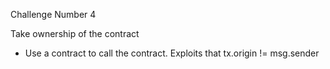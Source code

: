 Challenge Number 4

Take ownership of the contract

- Use a contract to call the contract. Exploits that tx.origin != msg.sender
